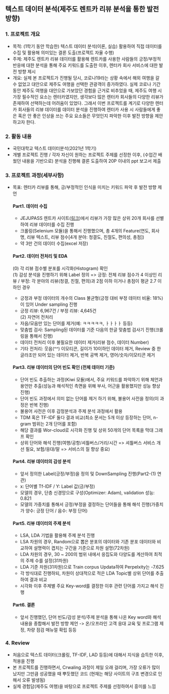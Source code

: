 ## 텍스트 데이터 분석(제주도 렌트카 리뷰 분석을 통한 발전 방향)

### 1. 프로젝트 개요
- 목적: (1학기 동안 학습한) 텍스트 데이터 분석(이론, 실습) 활용하여 직접 데이터를 수집 및 활용해 의미있는 결론 도출(프로젝트 자율 수행)
- 주제: 제주도 렌트카 리뷰 데이터를 활용해 렌트카를 사용한 사람들의 긍정/부정적 반응에 대한 분석을 통해 주요 키워드를 도출한 이후, 렌터카 회사 서비스에 대한 발전 방향 제시
- 개요: 실제 본 프로젝트가 진행될 당시, 코로나19라는 상황 속에서 해외 여행을 갈 수 없었고 대안으로 제주도 여행을 선택한 관광객이 증가하였다. 실제 코로나 기간동안 제주도 여행을 대안으로 가보았던 경험을 근거로 비추었을 때, 제주도 여행 시 가장 필수적인 요소는 렌터카였지만, 생각보다 많은 렌터카 회사들의 다양한 리뷰가 존재하여 선택하는데 어려움이 있었다. 그래서 이번 프로젝트를 계기로 다양한 렌터카 회사들의 리뷰 데이터를 데이터 분석을 진행하여 렌터카 사용 시 사람들에게 좋은 혹은 안 좋은 인상을 쓰는 주요 요소들은 무엇인지 파악한 이후 발전 방향을 제안하고자 한다. 

### 2. 활동 내용 
- 국민대학교 텍스트 데이터분석(2021년 1학기) 
- 개별 프로젝트 진행 / 각자 자신이 원하는 프로젝트 주제를 선정한 이후, (수업간 배웠던 내용을 기반으로) 분석을 진행해 결론 도출하여 20P 이내의 ppt 보고서 제출
 
### 3. 프로젝트 과정(세부사항)
- 목표: 렌터카 리뷰를 통해, 긍/부정적인 인식을 미치는 키워드 파악 후 발전 방향 제언 

  #### Part1. 데이터 수집  
   - JEJUPASS 렌트카 사이트([링크](https://rentcar.jejupass.com/web?gclid=Cj0KCQjwio6XBhCMARIsAC0u9aE1irHNEONOUm4oyynbvCEvJmlj4FQ5W3PJnAVBbPfHzPHYppUFErwaAov1EALw_wcB))에서 리뷰가 가장 많은 상위 20개 회사를 선별하여 리뷰 데이터를 수집 진행  
   - 크롤링(Selenium 모듈)을 통해서 진행했으며, 총 4개의 Feature(연도, 회사명, 리뷰 텍스트, 리뷰 점수[4개 분야: 청결도, 친절도, 편의성, 총점])  
   - 약 3만 건의 데이터 수집(excel 저장)  
 
  #### Part2. 데이터 전처리 및 EDA  
   (0) 각 리뷰 점수별 분포를 시각화(Histogram) 확인   
   (1) 감성 분석을 진행하기 위해 Label 정의 => 긍정: 전체 리뷰 점수가 4 이상인 리뷰 / 부정: 각 분야의 리뷰(청결, 친절, 편의)과 2점 이하 이거나 총점이 평균 2.7 이하인 경우 
   - 긍정과 부정 데이터의 개수의 Class 불균형(긍정 대비 부정 데이터 비율: 18%)이 있어 Under sampling 진행
   - 긍정 리뷰: 6,967건 / 부정 리뷰: 4,645건  
   (2) 자연어 전처리  
   - 자음/모음만 있는 단어를 제거(예: ㅋㅋㅋㅋㅋ, ㅏㅏㅏㅏ 등등)
   - 맞춤법 검사: Sampling된 데이터를 기준 다음의 한글 맞춤법 검사기 진행(크롤링을 통해서 진행)
   - 데이터 전처리 이후 불필요한 데이터 제거(리뷰 점수, 데이터 Number)
   - 기타 전처리: 웃음(^^) 이모티콘, 길이가 10이하인 데이터 제거, Review 중 한 글라조만 되어 있는 데이터 제거, 반복 공백 제거, 영어/숫자/이모티콘 제거  

  #### Part3. 리뷰 데이터의 단어 빈도 확인 (전체 데이터 기준)
   - 단어 빈도 추출하는 과정(Kiwi 모듈)에서, 주요 키워드를 파악하기 위해 체언과 용언만 추출(성능과 해석적인 측면을 위해 부사, 어근을 활용했지만 성능 향상 진행)  
   - 단어 빈도 과정에서 의미 없는 단어를 제거 하기 위해, 불용어 사전을 정의(이 과정은 반복 진행)
   - 불용어 사전은 이후 감정분석과 주제 분석 과정에서 활용  
   - TDM 혹은 TF-IDF 둘다 결과 비교(최소 문서는 5개 이상 등장하는 단어, n-gram 범위는 2개 단어를 포함)  
   - 해당 결과를 Wor-cloud로 시각화 진행 및 상위 50개의 단어 목록을 막대 그래프 확인 
   - 상위 단어와 해석 진행(여행/공항/셔틀버스/거리/시간 => 셔틀버스 서비스 개선 필요, 보험/응대/말 => 서비스의 질 향상 중요)

  #### Part4. 리뷰 데이터의 감성 분석 
   - 앞서 정의한 Label(긍정/부정)을 정의 및 DownSampling 진행(Part2-(1) 연관)
   - x: 단어별 Tf-IDF / Y: Label 값(긍/부정)
   - 모델의 경우, 단층 신경망으로 구성(Optimizer: Adam), validation 성능: 0.821
   - 모델의 가중치를 통해서 긍정/부정을 결정하는 단어들을 통해 해석 진행(가중치가 양수: 긍정 단어 / 음수: 부정 단어)

  #### Part5. 리뷰 데이터의 주제 분석
   - LSA, LDA 기법을 활용해 주제 분석 진행
   - LSA 차원의 경우, Random으로 뽑은 분포의 데이터와 기존 분포 데이터와 비교하여 설명력이 겹치는 구간을 기준으로 차원 설멍(72차원)
   - LDA 차원의 경우, 30 ~ 200의 범위 내에서 응집도와 다양도를 계산하여 최적의 주제 수를 설정(31차원)
   - LDA 기준 차원(31차원)으로 Train corpus Updata하여 Perpelxity는 -7.625 
   - 각 방식대로 진행하되, 차원이 상대적으로 적은 LDA Topic별 상위 단어를 추출하여 결과 비교
   - 시각화 이후 주제별 주요 Key-word를 결정한 이후 관련 단어를 가지고 해석 진행

  #### Part6. 결론
   -  앞서 진행했던, 단어 빈도/감성 분석/주제 분석을 통해 나온 Key word와 해석 내용을 종합해서 발전 방향 제언
   -> 온/오프라인 고객 응대 교육 및 프로그램 제정, 차량 점검 매뉴얼 확립 등등
   
### 4. Review  
- 처음으로 텍스트 데이터(크롤링, TF-IDF, LAD 등등)에 대해서 지식을 습득한 이후, 적용을 진행
- 본 프로젝트를 진행하면서, Crwaling 과정이 제일 오래 걸리며, 가장 오류가 많이 났지만 그만큼 성공했을 때 뿌듯했던 코드 
(현재는 해당 사이트의 구조 변경으로 인해서 오류 발생됨)
- 실제 경험담(제주도 여행)을 바탕으로 프로젝트 주제를 선정하여서 흥미를 느낌
